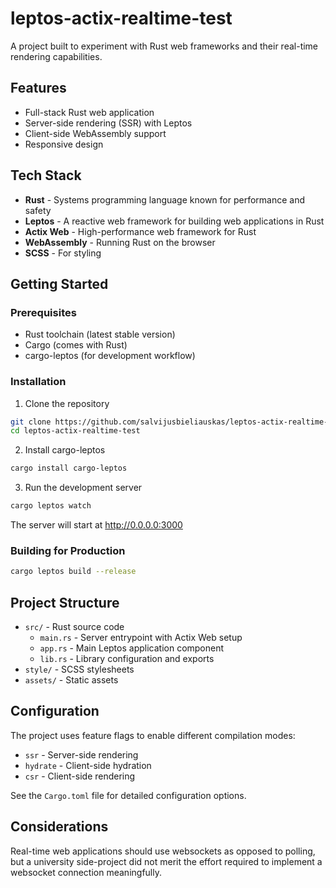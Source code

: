﻿# leptos-actix-realtime-test

A project built to experiment with Rust web frameworks and their real-time rendering capabilities.

## Features

- Full-stack Rust web application
- Server-side rendering (SSR) with Leptos
- Client-side WebAssembly support
- Responsive design

## Tech Stack

- **Rust** - Systems programming language known for performance and safety
- **Leptos** - A reactive web framework for building web applications in Rust
- **Actix Web** - High-performance web framework for Rust
- **WebAssembly** - Running Rust on the browser
- **SCSS** - For styling

## Getting Started

### Prerequisites

- Rust toolchain (latest stable version)
- Cargo (comes with Rust)
- cargo-leptos (for development workflow)

### Installation

1. Clone the repository

```bash
git clone https://github.com/salvijusbieliauskas/leptos-actix-realtime-test.git
cd leptos-actix-realtime-test
```

2. Install cargo-leptos

```bash
cargo install cargo-leptos
```

3. Run the development server

```bash
cargo leptos watch
```

The server will start at http://0.0.0.0:3000

### Building for Production

```bash
cargo leptos build --release
```

## Project Structure

- `src/` - Rust source code
  - `main.rs` - Server entrypoint with Actix Web setup
  - `app.rs` - Main Leptos application component
  - `lib.rs` - Library configuration and exports
- `style/` - SCSS stylesheets
- `assets/` - Static assets

## Configuration

The project uses feature flags to enable different compilation modes:
- `ssr` - Server-side rendering
- `hydrate` - Client-side hydration
- `csr` - Client-side rendering

See the `Cargo.toml` file for detailed configuration options.

## Considerations

Real-time web applications should use websockets as opposed to polling, but a university side-project did not merit the
effort required to implement a websocket connection meaningfully.
